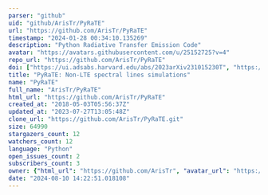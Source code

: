 ```yaml
---
parser: "github"
uid: "github/ArisTr/PyRaTE"
url: "https://github.com/ArisTr/PyRaTE"
timestamp: "2024-01-28 00:34:10.135269"
description: "Python Radiative Transfer Emission Code"
avatar: "https://avatars.githubusercontent.com/u/25152725?v=4"
repo_url: "https://github.com/ArisTr/PyRaTE"
doi: ["https://ui.adsabs.harvard.edu/abs/2023arXiv231015230T", "https://ui.adsabs.harvard.edu/abs/2018MNRAS.478.2056T", "https://ui.adsabs.harvard.edu/abs/2023ascl.soft12021T/abstract"]
title: "PyRaTE: Non-LTE spectral lines simulations"
name: "PyRaTE"
full_name: "ArisTr/PyRaTE"
html_url: "https://github.com/ArisTr/PyRaTE"
created_at: "2018-05-03T05:56:37Z"
updated_at: "2023-07-27T13:05:48Z"
clone_url: "https://github.com/ArisTr/PyRaTE.git"
size: 64990
stargazers_count: 12
watchers_count: 12
language: "Python"
open_issues_count: 2
subscribers_count: 3
owner: {"html_url": "https://github.com/ArisTr", "avatar_url": "https://avatars.githubusercontent.com/u/25152725?v=4", "login": "ArisTr", "type": "User"}
date: "2024-08-10 14:22:51.018108"
---
```

